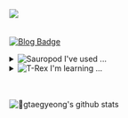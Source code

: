 <div align="left"> 

<img src="스크린샷 2023-11-12 오후 10.17.56.png">

<br/>
<br/>

[![Blog Badge](https://img.shields.io/badge/blog-black?style=for-the-badge&logo=tistory&logoColor=ffffff)](https://taeging.tistory.com/)
  
<details><summary><img src="https://raw.githubusercontent.com/Tarikul-Islam-Anik/Animated-Fluent-Emojis/master/Emojis/Animals/Sauropod.png" alt="Sauropod" width="25" height="25" />  I've used ... </summary><br><img src="https://img.shields.io/badge/JAVA-007396?style=for-the-badge&logo=Java&logoColor=white"><img src="https://img.shields.io/badge/Spring-6DB33F?style=for-the-badge&logo=Spring&logoColor=white"><img src="https://img.shields.io/badge/github-181717?style=for-the-badge&logo=github&logoColor=white"></details>

<details><summary><img src="https://raw.githubusercontent.com/Tarikul-Islam-Anik/Animated-Fluent-Emojis/master/Emojis/Animals/T-Rex.png" alt="T-Rex" width="25" height="25" />  I'm learning ... </summary><br><img src="https://img.shields.io/badge/MySQL-4479A1?style=for-the-badge&logo=MySQL&logoColor=white"><img src="https://img.shields.io/badge/aws-232F3E?style=for-the-badge&logo=Amazon aws&logoColor=white"></details>
   
   <br/>
   <br/>

![gtaegyeong's github stats](https://github-readme-stats.vercel.app/api?username=gtaegyeong&show_icons=true&theme=graywhite)

</div>
